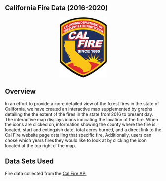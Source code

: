 ## California Fire Data (2016-2020)

<p align="center">
 <img src="images/calfirelogo.png" width="150">
</p>
  
## Overview
In an effort to provide a more detailed view of the forest fires in the state of California, we have created an interactive map supplemented by graphs detailing the the extent of the fires in the state from 2016 to present day. The interactive map displays icons indicating the location of the fire. When the icons are clicked on, information showing the county where the fire is located, start and extinguish date, total acres burned, and a direct link to the Cal Fire website page detailing that specific fire. Additionally, users can chose which years fires they would like to look at by clicking the icon located at the top right of the map. 


## Data Sets Used

Fire data collected from the [Cal Fire API](https://www.fire.ca.gov/umbraco/api/IncidentApi/GeoJsonList?inactive=false)
